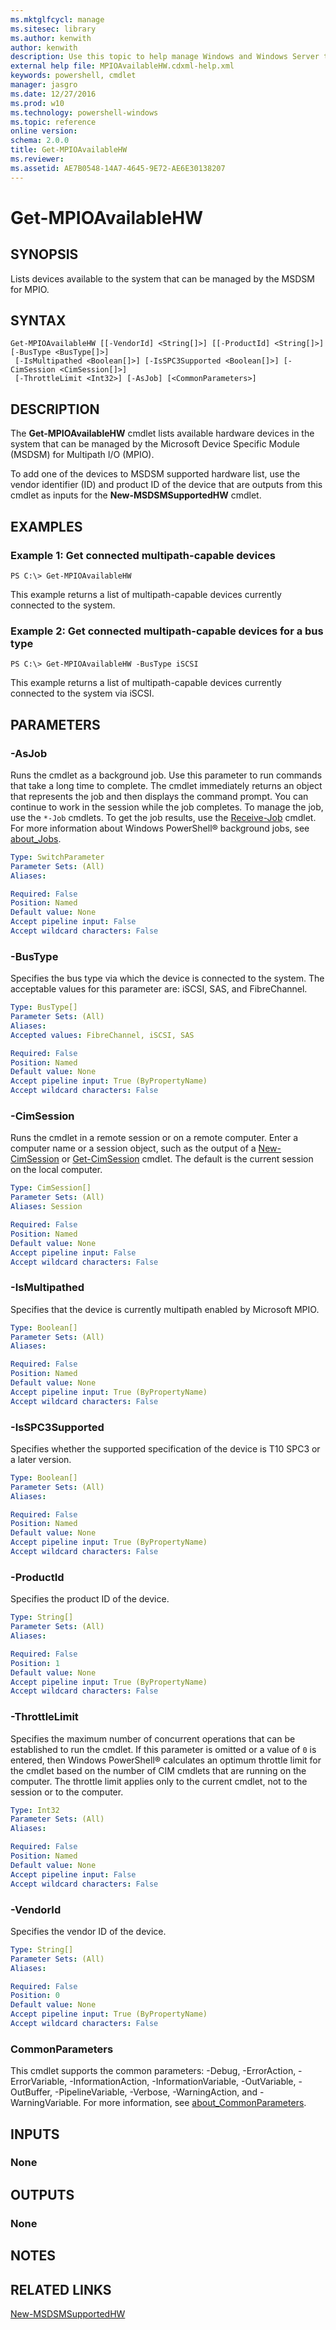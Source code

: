```yaml
---
ms.mktglfcycl: manage
ms.sitesec: library
ms.author: kenwith
author: kenwith
description: Use this topic to help manage Windows and Windows Server technologies with Windows PowerShell.
external help file: MPIOAvailableHW.cdxml-help.xml
keywords: powershell, cmdlet
manager: jasgro
ms.date: 12/27/2016
ms.prod: w10
ms.technology: powershell-windows
ms.topic: reference
online version: 
schema: 2.0.0
title: Get-MPIOAvailableHW
ms.reviewer:
ms.assetid: AE7B0548-14A7-4645-9E72-AE6E30138207
---
```


# Get-MPIOAvailableHW

## SYNOPSIS
Lists devices available to the system that can be managed by the MSDSM for MPIO.

## SYNTAX

```
Get-MPIOAvailableHW [[-VendorId] <String[]>] [[-ProductId] <String[]>] [-BusType <BusType[]>]
 [-IsMultipathed <Boolean[]>] [-IsSPC3Supported <Boolean[]>] [-CimSession <CimSession[]>]
 [-ThrottleLimit <Int32>] [-AsJob] [<CommonParameters>]
```

## DESCRIPTION
The **Get-MPIOAvailableHW** cmdlet lists available hardware devices in the system that can be managed by the Microsoft Device Specific Module (MSDSM) for Multipath I/O (MPIO).

To add one of the devices to MSDSM supported hardware list, use the vendor identifier (ID) and product ID of the device that are outputs from this cmdlet as inputs for the **New-MSDSMSupportedHW** cmdlet.

## EXAMPLES

### Example 1: Get connected multipath-capable devices
```
PS C:\> Get-MPIOAvailableHW
```

This example returns a list of multipath-capable devices currently connected to the system.

### Example 2: Get connected multipath-capable devices for a bus type
```
PS C:\> Get-MPIOAvailableHW -BusType iSCSI
```

This example returns a list of multipath-capable devices currently connected to the system via iSCSI.

## PARAMETERS

### -AsJob
Runs the cmdlet as a background job.
Use this parameter to run commands that take a long time to complete. 
 The cmdlet immediately returns an object that represents the job and then displays the command prompt.
You can continue to work in the session while the job completes.
To manage the job, use the `*-Job` cmdlets.
To get the job results, use the [Receive-Job](http://go.microsoft.com/fwlink/?LinkID=113372) cmdlet. 
 For more information about Windows PowerShell® background jobs, see [about_Jobs](http://go.microsoft.com/fwlink/?LinkID=113251).

```yaml
Type: SwitchParameter
Parameter Sets: (All)
Aliases: 

Required: False
Position: Named
Default value: None
Accept pipeline input: False
Accept wildcard characters: False
```

### -BusType
Specifies the bus type via which the device is connected to the system.
The acceptable values for this parameter are: iSCSI, SAS, and FibreChannel.

```yaml
Type: BusType[]
Parameter Sets: (All)
Aliases: 
Accepted values: FibreChannel, iSCSI, SAS

Required: False
Position: Named
Default value: None
Accept pipeline input: True (ByPropertyName)
Accept wildcard characters: False
```

### -CimSession
Runs the cmdlet in a remote session or on a remote computer.
Enter a computer name or a session object, such as the output of a [New-CimSession](http://go.microsoft.com/fwlink/p/?LinkId=227967) or [Get-CimSession](http://go.microsoft.com/fwlink/p/?LinkId=227966) cmdlet.
The default is the current session on the local computer.

```yaml
Type: CimSession[]
Parameter Sets: (All)
Aliases: Session

Required: False
Position: Named
Default value: None
Accept pipeline input: False
Accept wildcard characters: False
```

### -IsMultipathed
Specifies that the device is currently multipath enabled by Microsoft MPIO.

```yaml
Type: Boolean[]
Parameter Sets: (All)
Aliases: 

Required: False
Position: Named
Default value: None
Accept pipeline input: True (ByPropertyName)
Accept wildcard characters: False
```

### -IsSPC3Supported
Specifies whether the supported specification of the device is T10 SPC3 or a later version.

```yaml
Type: Boolean[]
Parameter Sets: (All)
Aliases: 

Required: False
Position: Named
Default value: None
Accept pipeline input: True (ByPropertyName)
Accept wildcard characters: False
```

### -ProductId
Specifies the product ID of the device.

```yaml
Type: String[]
Parameter Sets: (All)
Aliases: 

Required: False
Position: 1
Default value: None
Accept pipeline input: True (ByPropertyName)
Accept wildcard characters: False
```

### -ThrottleLimit
Specifies the maximum number of concurrent operations that can be established to run the cmdlet.
If this parameter is omitted or a value of `0` is entered, then Windows PowerShell® calculates an optimum throttle limit for the cmdlet based on the number of CIM cmdlets that are running on the computer.
The throttle limit applies only to the current cmdlet, not to the session or to the computer.

```yaml
Type: Int32
Parameter Sets: (All)
Aliases: 

Required: False
Position: Named
Default value: None
Accept pipeline input: False
Accept wildcard characters: False
```

### -VendorId
Specifies the vendor ID of the device.

```yaml
Type: String[]
Parameter Sets: (All)
Aliases: 

Required: False
Position: 0
Default value: None
Accept pipeline input: True (ByPropertyName)
Accept wildcard characters: False
```

### CommonParameters
This cmdlet supports the common parameters: -Debug, -ErrorAction, -ErrorVariable, -InformationAction, -InformationVariable, -OutVariable, -OutBuffer, -PipelineVariable, -Verbose, -WarningAction, and -WarningVariable. For more information, see [about_CommonParameters](http://go.microsoft.com/fwlink/?LinkID=113216).

## INPUTS

### None

## OUTPUTS

### None

## NOTES

## RELATED LINKS

[New-MSDSMSupportedHW](./New-MSDSMSupportedHW.md)
